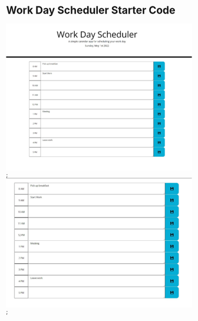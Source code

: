 # Work Day Scheduler Starter Code




![Alt text](./assets/images/Capture2.JPG);
![Alt text](./assets/images/Capture1.JPG);